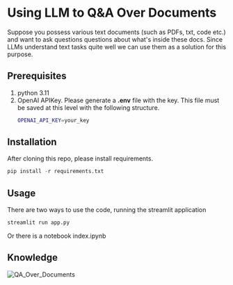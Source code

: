 # Using LLM to Q&A Over Documents

Suppose you possess various text documents (such as PDFs, txt, code etc.) and want to ask questions questions about what's inside these docs. Since LLMs understand text tasks quite well we can use them as a solution for this purpose.



## Prerequisites

1. python 3.11
2. OpenAI APIKey. Please generate a **.env** file with the key. This file must be saved at this level with the following structure.
    ```bash
    OPENAI_API_KEY=your_key   
    ```
## Installation
After cloning this repo, please install requirements.
```python
pip install -r requirements.txt
```
## Usage
There are two ways to use the code, running the streamlit application
```bash
streamlit run app.py
```
Or there is a notebook index.ipynb

## Knowledge


![QA_Over_Documents](https://github.com/csernac0/llm-qa-over-docs/assets/30326740/fddc8946-14d5-46e5-a93d-3b7ee13f1c83)


